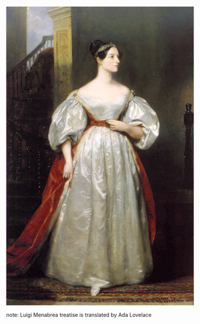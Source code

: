 ![Ada Lovelace](image/ada/02.jpg "Ada Lovelace") <!-- .element height="640" -->

note:
    Luigi Menabrea treatise is translated by Ada Lovelace
